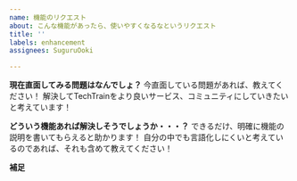 ```yaml
---
name: 機能のリクエスト
about: こんな機能があったら、使いやすくなるなというリクエスト
title: ''
labels: enhancement
assignees: SuguruOoki

---
```


**現在直面してみる問題はなんでしょ？**
今直面している問題があれば、教えてください！
解決してTechTrainをより良いサービス、コミュニティにしていきたいと考えています！

**どういう機能あれば解決しそうでしょうか・・・？**
できるだけ、明確に機能の説明を書いてもらえると助かります！
自分の中でも言語化しにくいと考えているのであれば、それも含めて教えてください！

**補足**
<!-- 補足があれば、コメントをお願いします！ -->
